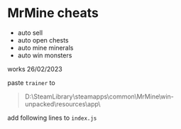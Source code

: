 # MrMine cheats

- auto sell
- auto open chests
- auto mine minerals
- auto win monsters

works 26/02/2023

paste `trainer` to
> D:\SteamLibrary\steamapps\common\MrMine\win-unpacked\resources\app\

add following lines to `index.js`
<script src="trainer.js"></script>
